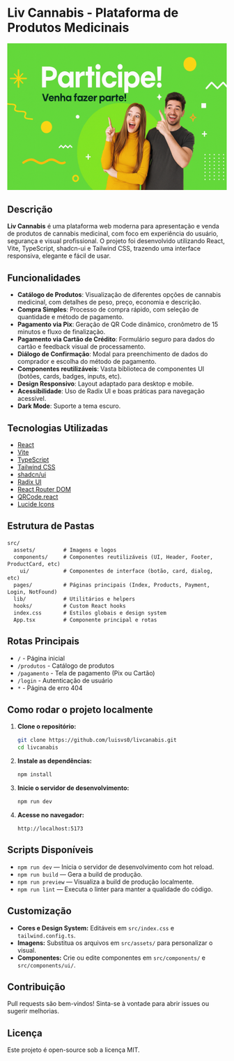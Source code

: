 # Liv Cannabis - Plataforma de Produtos Medicinais

![Banner](banner.png)

## Descrição

**Liv Cannabis** é uma plataforma web moderna para apresentação e venda de produtos de cannabis medicinal, com foco em experiência do usuário, segurança e visual profissional. O projeto foi desenvolvido utilizando React, Vite, TypeScript, shadcn-ui e Tailwind CSS, trazendo uma interface responsiva, elegante e fácil de usar.

## Funcionalidades

- **Catálogo de Produtos**: Visualização de diferentes opções de cannabis medicinal, com detalhes de peso, preço, economia e descrição.
- **Compra Simples**: Processo de compra rápido, com seleção de quantidade e método de pagamento.
- **Pagamento via Pix**: Geração de QR Code dinâmico, cronômetro de 15 minutos e fluxo de finalização.
- **Pagamento via Cartão de Crédito**: Formulário seguro para dados do cartão e feedback visual de processamento.
- **Diálogo de Confirmação**: Modal para preenchimento de dados do comprador e escolha do método de pagamento.
- **Componentes reutilizáveis**: Vasta biblioteca de componentes UI (botões, cards, badges, inputs, etc).
- **Design Responsivo**: Layout adaptado para desktop e mobile.
- **Acessibilidade**: Uso de Radix UI e boas práticas para navegação acessível.
- **Dark Mode**: Suporte a tema escuro.

## Tecnologias Utilizadas

- [React](https://react.dev/)
- [Vite](https://vitejs.dev/)
- [TypeScript](https://www.typescriptlang.org/)
- [Tailwind CSS](https://tailwindcss.com/)
- [shadcn/ui](https://ui.shadcn.com/)
- [Radix UI](https://www.radix-ui.com/)
- [React Router DOM](https://reactrouter.com/)
- [QRCode.react](https://github.com/zpao/qrcode.react)
- [Lucide Icons](https://lucide.dev/)

## Estrutura de Pastas

```
src/
  assets/         # Imagens e logos
  components/     # Componentes reutilizáveis (UI, Header, Footer, ProductCard, etc)
    ui/           # Componentes de interface (botão, card, dialog, etc)
  pages/          # Páginas principais (Index, Products, Payment, Login, NotFound)
  lib/            # Utilitários e helpers
  hooks/          # Custom React hooks
  index.css       # Estilos globais e design system
  App.tsx         # Componente principal e rotas
```

## Rotas Principais

- `/` - Página inicial
- `/produtos` - Catálogo de produtos
- `/pagamento` - Tela de pagamento (Pix ou Cartão)
- `/login` - Autenticação de usuário
- `*` - Página de erro 404

## Como rodar o projeto localmente

1. **Clone o repositório:**
   ```sh
   git clone https://github.com/luisvs0/livcanabis.git
   cd livcanabis
   ```

2. **Instale as dependências:**
   ```sh
   npm install
   ```

3. **Inicie o servidor de desenvolvimento:**
   ```sh
   npm run dev
   ```

4. **Acesse no navegador:**
   ```
   http://localhost:5173
   ```

## Scripts Disponíveis

- `npm run dev` — Inicia o servidor de desenvolvimento com hot reload.
- `npm run build` — Gera a build de produção.
- `npm run preview` — Visualiza a build de produção localmente.
- `npm run lint` — Executa o linter para manter a qualidade do código.

## Customização

- **Cores e Design System:** Editáveis em `src/index.css` e `tailwind.config.ts`.
- **Imagens:** Substitua os arquivos em `src/assets/` para personalizar o visual.
- **Componentes:** Crie ou edite componentes em `src/components/` e `src/components/ui/`.

## Contribuição

Pull requests são bem-vindos! Sinta-se à vontade para abrir issues ou sugerir melhorias.

## Licença

Este projeto é open-source sob a licença MIT.
